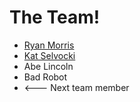 # The Team!

* [Ryan Morris](./ryan-morris.md)
* [Kat Selvocki](./katselvocki.md)
* Abe Lincoln
* Bad Robot
* <--- Next team member
